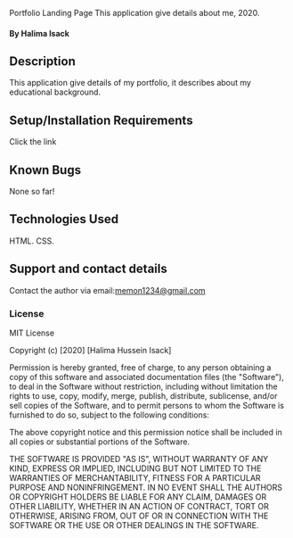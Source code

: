 Portfolio Landing Page
This application give details about me, 2020.
#### By Halima Isack
## Description
This application give details of my portfolio, it describes about my educational background.
## Setup/Installation Requirements
Click the link 
## Known Bugs
None so far!
## Technologies Used
HTML.
CSS.
## Support and contact details
Contact the author via email:memon1234@gmail.com
### License
MIT License

Copyright (c) [2020] [Halima Hussein Isack]

Permission is hereby granted, free of charge, to any person obtaining a copy
of this software and associated documentation files (the "Software"), to deal
in the Software without restriction, including without limitation the rights
to use, copy, modify, merge, publish, distribute, sublicense, and/or sell
copies of the Software, and to permit persons to whom the Software is
furnished to do so, subject to the following conditions:

The above copyright notice and this permission notice shall be included in all
copies or substantial portions of the Software.

THE SOFTWARE IS PROVIDED "AS IS", WITHOUT WARRANTY OF ANY KIND, EXPRESS OR
IMPLIED, INCLUDING BUT NOT LIMITED TO THE WARRANTIES OF MERCHANTABILITY,
FITNESS FOR A PARTICULAR PURPOSE AND NONINFRINGEMENT. IN NO EVENT SHALL THE
AUTHORS OR COPYRIGHT HOLDERS BE LIABLE FOR ANY CLAIM, DAMAGES OR OTHER
LIABILITY, WHETHER IN AN ACTION OF CONTRACT, TORT OR OTHERWISE, ARISING FROM,
OUT OF OR IN CONNECTION WITH THE SOFTWARE OR THE USE OR OTHER DEALINGS IN THE
SOFTWARE.
